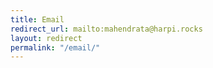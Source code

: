 ```yaml
---
title: Email
redirect_url: mailto:mahendrata@harpi.rocks
layout: redirect
permalink: "/email/"
---
```

